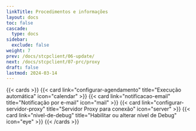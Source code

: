 ```yaml
---
linkTitle: Procedimentos e informações
layout: docs
toc: false
cascade:
  type: docs
sidebar:
  exclude: false
weight: 7
prev: /docs/stcpclient/06-update/
next: /docs/stcpclient/07-prc/proxy
draft: false
lastmod: 2024-03-14
---
```


{{< cards >}}
  {{< card link="configurar-agendamento" title="Execução automática" icon="calendar" >}}
  {{< card link="notificacao-email" title="Notificação por e-mail" icon="mail" >}}
  {{< card link="configurar-servidor-proxy" title="Servidor Proxy para conexão" icon="server" >}}
  {{< card link="nivel-de-debug" title="Habilitar ou alterar nível de Debug" icon="eye" >}}
{{< /cards >}}
